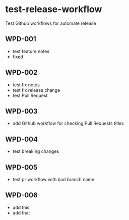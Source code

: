 # test-release-workflow

Test Github workflows for automate release

## WPD-001

- test feature notes
- fixed

## WPD-002

- test fix notes
- test fix release change
- test Pull Request

## WPD-003

- add Github workflow for checking Pull Requests titles

## WPD-004

- test breaking changes

## WPD-005

- test pr workflow with bad branch name

## WPD-006

- add this
- add that